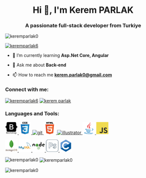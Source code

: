 <h1 align="center">Hi 👋, I'm Kerem PARLAK</h1>
<h3 align="center">A passionate full-stack developer from Turkiye</h3>

<p align="left"> <img src="https://komarev.com/ghpvc/?username=keremparlak0&label=Profile%20views&color=0e75b6&style=flat" alt="keremparlak0" /> </p>

<p align="left"> <a href="https://twitter.com/keremparlak6" target="blank"><img src="https://img.shields.io/twitter/follow/keremparlak6?logo=twitter&style=for-the-badge" alt="keremparlak6" /></a> </p>

- 🌱 I’m currently learning **Asp.Net Core, Angular**

- 💬 Ask me about **Back-end**

- 📫 How to reach me **kerem.parlak0@gmail.com**

<h3 align="left">Connect with me:</h3>
<p align="left">
<a href="https://twitter.com/keremparlak6" target="blank"><img align="center" src="https://raw.githubusercontent.com/rahuldkjain/github-profile-readme-generator/master/src/images/icons/Social/twitter.svg" alt="keremparlak6" height="30" width="40" /></a>
<a href="https://linkedin.com/in/kerem parlak" target="blank"><img align="center" src="https://raw.githubusercontent.com/rahuldkjain/github-profile-readme-generator/master/src/images/icons/Social/linked-in-alt.svg" alt="kerem parlak" height="30" width="40" /></a>
</p>

<h3 align="left">Languages and Tools:</h3>
<p align="left"> 
  <a href="https://getbootstrap.com" target="_blank" rel="noreferrer"> <img src="https://raw.githubusercontent.com/devicons/devicon/master/icons/bootstrap/bootstrap-plain-wordmark.svg" alt="bootstrap" width="40" height="40"/> </a> 
  <a href="https://www.w3schools.com/css/" target="_blank" rel="noreferrer"> <img src="https://raw.githubusercontent.com/devicons/devicon/master/icons/css3/css3-original-wordmark.svg" alt="css3" width="40" height="40"/> </a> 
  <a href="https://git-scm.com/" target="_blank" rel="noreferrer"> <img src="https://www.vectorlogo.zone/logos/git-scm/git-scm-icon.svg" alt="git" width="40" height="40"/> </a> 
  <a href="https://www.w3.org/html/" target="_blank" rel="noreferrer"> <img src="https://raw.githubusercontent.com/devicons/devicon/master/icons/html5/html5-original-wordmark.svg" alt="html5" width="40" height="40"/> </a> 
  <a href="https://www.adobe.com/in/products/illustrator.html" target="_blank" rel="noreferrer"> <img src="https://www.vectorlogo.zone/logos/adobe_illustrator/adobe_illustrator-icon.svg" alt="illustrator" width="40" height="40"/> </a> 
  <a href="https://www.java.com" target="_blank" rel="noreferrer"> <img src="https://raw.githubusercontent.com/devicons/devicon/master/icons/java/java-original.svg" alt="java" width="40" height="40"/> </a> 
  <a href="https://developer.mozilla.org/en-US/docs/Web/JavaScript" target="_blank" rel="noreferrer"> <img src="https://raw.githubusercontent.com/devicons/devicon/master/icons/javascript/javascript-original.svg" alt="javascript" width="40" height="40"/> </a> 
  
  <a href="https://www.mongodb.com/" target="_blank" rel="noreferrer"> <img src="https://raw.githubusercontent.com/devicons/devicon/master/icons/mongodb/mongodb-original-wordmark.svg" alt="mongodb" width="40" height="40"/> </a> 
  <a href="https://www.mysql.com/" target="_blank" rel="noreferrer"> <img src="https://raw.githubusercontent.com/devicons/devicon/master/icons/mysql/mysql-original-wordmark.svg" alt="mysql" width="40" height="40"/> </a> 
  <a href="https://nodejs.org" target="_blank" rel="noreferrer"> <img src="https://raw.githubusercontent.com/devicons/devicon/master/icons/nodejs/nodejs-original-wordmark.svg" alt="nodejs" width="40" height="40"/> </a> 
  <a href="https://www.photoshop.com/en" target="_blank" rel="noreferrer"> <img src="https://raw.githubusercontent.com/devicons/devicon/master/icons/photoshop/photoshop-line.svg" alt="photoshop" width="40" height="40"/> </a> 
  <a href="https://www.cprogramming.com/" target="_blank" rel="noreferrer"> <img src="https://raw.githubusercontent.com/devicons/devicon/master/icons/c/c-original.svg" alt="c" width="40" height="40"/> </a> 

<p><img align="left" src="https://github-readme-stats.vercel.app/api/top-langs?username=keremparlak0&show_icons=true&locale=en&layout=compact" alt="keremparlak0" /></p>

<p>&nbsp;<img align="center" src="https://github-readme-stats.vercel.app/api?username=keremparlak0&show_icons=true&locale=en" alt="keremparlak0" /></p>

<p><img align="center" src="https://github-readme-streak-stats.herokuapp.com/?user=keremparlak0&" alt="keremparlak0" /></p>

